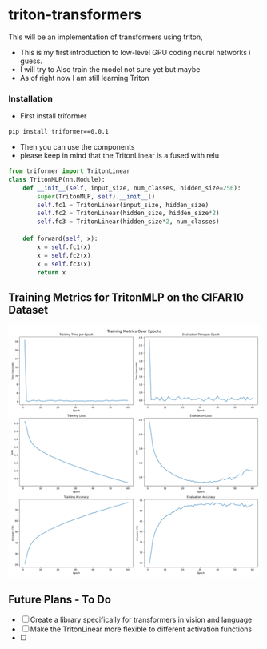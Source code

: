 # triton-transformers

This will be an implementation of  transformers using triton, 
- This is my first introduction to low-level GPU coding neurel networks i guess. 
- I will try to Also train the model not sure yet but maybe 
- As of right now I am still learning Triton 

### Installation 
- First install triformer 
```bash
pip install triformer==0.0.1
```
- Then you can use the components 
- please keep in mind that the TritonLinear is a fused with relu
```python
from triformer import TritonLinear
class TritonMLP(nn.Module):
    def __init__(self, input_size, num_classes, hidden_size=256):
        super(TritonMLP, self).__init__()
        self.fc1 = TritonLinear(input_size, hidden_size)
        self.fc2 = TritonLinear(hidden_size, hidden_size*2)
        self.fc3 = TritonLinear(hidden_size*2, num_classes)

    def forward(self, x):
        x = self.fc1(x)
        x = self.fc2(x)
        x = self.fc3(x)
        return x
```

## Training Metrics for TritonMLP on the CIFAR10 Dataset
![image](utils/images/training_metrics2.png)


## Future Plans - To Do
- [ ] Create a library specifically for transformers in vision and language
- [ ] Make the TritonLinear more flexible to different activation functions
- [ ] 
